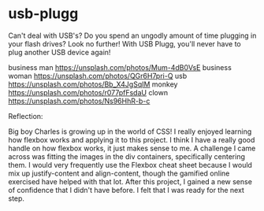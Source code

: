 # usb-plugg
Can't deal with USB's? Do you spend an ungodly amount of time plugging in your flash drives? Look no further! With USB Plugg, you'll never have to plug another USB device again!

business man
https://unsplash.com/photos/Mum-4dB0VsE
business woman
https://unsplash.com/photos/QGr6H7pri-Q
usb
https://unsplash.com/photos/Bb_X4JgSqIM
monkey
https://unsplash.com/photos/r077pfFsdaU
clown
https://unsplash.com/photos/Ns96HhR-b-c

Reflection:

Big boy Charles is growing up in the world of CSS! I really enjoyed learning how flexbox works and applying it to this project. I think I have a really good handle on how flexbox works, it just makes sense to me. A challenge I came across was fitting the images in the div containers, specifically centering them. I would very frequently use the Flexbox cheat sheet because I would mix up justify-content and align-content, though the gamified online exercised have helped with that lot. After this project, I gained a new sense of confidence that I didn't have before. I felt that I was ready for the next step.